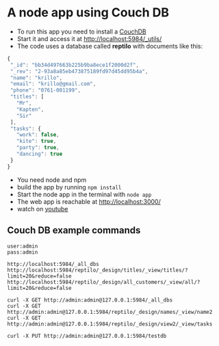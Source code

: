 # A node app using Couch DB

- To run this app you need to install a [CouchDB](https://couchdb.apache.org/)
- Start it and access it at [http://localhost:5984/\_utils/](http://localhost:5984/_utils/)
- The code uses a database called **reptilo** with documents like this:

```ts
{
 "_id": "bb34d497663b225b9ba8ece1f2000d2f",
 "_rev": "2-93a8a85eb473875189fd97d45dd95b4a",
 "name": "krillo",
 "email": "krillo@gmail.com",
 "phone": "0761-001199",
 "titles": [
   "Mr",
   "Kapten",
   "Sir"
 ],
 "tasks": {
   "work": false,
   "kite": true,
   "party": true,
   "dancing": true
 }
}
```

- You need node and npm
- build the app by running `npm install`
- Start the node app in the terminal with `node app`
- The web app is reachable at [http://localhost:3000/](http://localhost:3000/)
- watch on [youtube](https://www.youtube.com/watch?v=R6LUMXrAoCE&t=587s)

## Couch DB example commands

```
user:admin
pass:admin

http://localhost:5984/_all_dbs
http://localhost:5984/reptilo/_design/titles/_view/titles/?limit=20&reduce=false
http://localhost:5984/reptilo/_design/all_customers/_view/all/?limit=20&reduce=false

curl -X GET http://admin:admin@127.0.0.1:5984/_all_dbs
curl -X GET http://admin:admin@127.0.0.1:5984/reptilo/_design/names/_view/name2
curl -X GET http://admin:admin@127.0.0.1:5984/reptilo/_design/view2/_view/tasks

curl -X PUT http://admin:admin@127.0.0.1:5984/testdb
```
